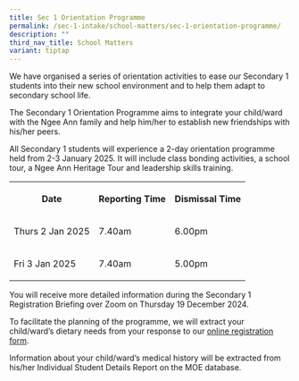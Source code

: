 ```yaml
---
title: Sec 1 Orientation Programme
permalink: /sec-1-intake/school-matters/sec-1-orientation-programme/
description: ""
third_nav_title: School Matters
variant: tiptap
---
```

<p>We have organised a series of orientation activities to ease our Secondary
1 students into their new school environment and to help them adapt to
secondary school life.</p>
<p>The Secondary 1 Orientation Programme aims to integrate your child/ward
with the Ngee Ann family and help him/her to establish new friendships
with his/her peers.</p>
<p>All Secondary 1 students will experience a 2-day orientation programme
held from 2-3 January 2025. It will include class bonding activities, a
school tour, a Ngee Ann Heritage Tour and leadership skills training.</p>
<table style="minWidth: 75px">
<colgroup>
<col>
<col>
<col>
</colgroup>
<tbody>
<tr>
<th rowspan="1" colspan="1">
<p>Date</p>
</th>
<th rowspan="1" colspan="1">
<p>Reporting Time</p>
</th>
<th rowspan="1" colspan="1">
<p>Dismissal Time</p>
</th>
</tr>
<tr>
<td rowspan="1" colspan="1">
<p>Thurs 2 Jan 2025</p>
</td>
<td rowspan="1" colspan="1">
<p>7.40am</p>
</td>
<td rowspan="1" colspan="1">
<p>6.00pm</p>
</td>
</tr>
<tr>
<td rowspan="1" colspan="1">
<p>Fri 3 Jan 2025</p>
</td>
<td rowspan="1" colspan="1">
<p>7.40am</p>
</td>
<td rowspan="1" colspan="1">
<p>5.00pm</p>
</td>
</tr>
</tbody>
</table>
<p>You will receive more detailed information during the Secondary 1 Registration
Briefing over Zoom on Thursday 19 December 2024.</p>
<p>To facilitate the planning of the programme, we will extract your child/ward’s
dietary needs from your response to our <a href="https://go.gov.sg/sec1registration2025nas" rel="noopener nofollow" target="_blank">online registration form</a>.</p>
<p>Information about your child/ward’s medical history will be extracted
from his/her Individual Student Details Report on the MOE database.</p>